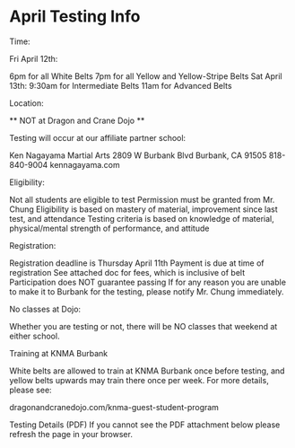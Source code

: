 # April Testing Info

Time:

Fri April 12th:

6pm for all White Belts
7pm for all Yellow and Yellow-Stripe Belts
Sat April 13th:
9:30am for Intermediate Belts
11am for Advanced Belts
 

Location:

** NOT at Dragon and Crane Dojo **

Testing will occur at our affiliate partner school:

Ken Nagayama Martial Arts
2809 W Burbank Blvd
Burbank, CA 91505
818-840-9004
kennagayama.com
 

Eligibility:

Not all students are eligible to test
Permission must be granted from Mr. Chung
Eligibility is based on mastery of material, improvement since last test, and attendance
Testing criteria is based on knowledge of material, physical/mental strength of performance, and attitude
 
Registration:

Registration deadline is Thursday April 11th
Payment is due at time of registration
See attached doc for fees, which is inclusive of belt
Participation does NOT guarantee passing
If for any reason you are unable to make it to Burbank for the testing, please notify Mr. Chung immediately.

No classes at Dojo:

Whether you are testing or not, there will be NO classes that weekend at either school.

 

Training at KNMA Burbank 

White belts are allowed to train at KNMA Burbank once before testing, and yellow belts upwards may train there once per week. For more details, please see:

dragonandcranedojo.com/knma-guest-student-program

Testing Details (PDF)
If you cannot see the PDF attachment below please refresh the page in your browser.
